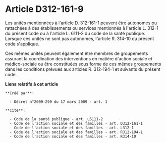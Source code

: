 # Article D312-161-9

Les unités mentionnées à l'article D. 312-161-1 peuvent être autonomes ou rattachées à des établissements ou services
mentionnés à l'article L. 312-1 du présent code ou à l'article L. 6111-2 du code de la santé publique. Lorsque ces unités ne
sont pas autonomes, l'article R. 314-10 du présent code s'applique. 

Ces mêmes unités peuvent également être membres de groupements assurant la coordination des interventions en matière d'action
sociale et médico-sociale ou être constituées sous forme de ces mêmes groupements dans les conditions prévues aux articles R.
312-194-1 et suivants du présent code.

**Liens relatifs à cet article**

	**Créé par**:

	  - Décret n°2009-299 du 17 mars 2009 - art. 1

	**Cite**:

	  - Code de la santé publique - art. L6111-2
	  - Code de l'action sociale et des familles - art. D312-161-1
	  - Code de l'action sociale et des familles - art. L312-1
	  - Code de l'action sociale et des familles - art. R312-194-1
	  - Code de l'action sociale et des familles - art. R314-10
